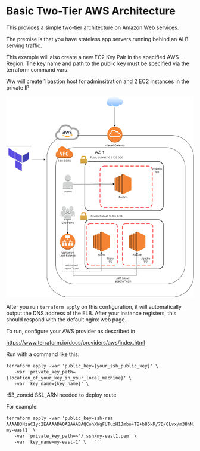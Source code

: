 # Basic Two-Tier AWS Architecture

This provides a simple two-tier architecture on Amazon Web services. 

The premise is that you have stateless app servers running behind
an ALB serving traffic.

This example will also create a new EC2 Key Pair in the specified AWS Region. 
The key name and path to the public key must be specified via the  
terraform command vars.

Ww will create 1 bastion host for adminsitration and 2 EC2 instances in the private IP

![alt text](../images/TiendaNube.png "AWS diagram")


After you run `terraform apply` on this configuration, it will
automatically output the DNS address of the ELB. After your instance
registers, this should respond with the default nginx web page.

To run, configure your AWS provider as described in 

https://www.terraform.io/docs/providers/aws/index.html

Run with a command like this:

```
terraform apply -var 'public_key={your_ssh_public_key}' \
   -var 'private_key_path={location_of_your_key_in_your_local_machine}' \
   -var 'key_name={key_name}' \   
```

r53_zoneid SSL_ARN needed to deploy route

For example:

```
terraform apply -var 'public_key=ssh-rsa AAAAB3NzaC1yc2EAAAADAQABAAABAQCohXWgFUTuzH1Jmbo+TB+b85kR/7D/0Lvx/m38hNUGPfJRZCvdkAALOgfVnAWt66Q7V1VJ7q9VJhwiDgVjI08qE6FBdOk1mrvyXaqo00zHIRjpZGKcMHZgzDx6n/r89IUKSOr7/ATHNY98xpARB5RKgHyspQlmXzC+tJcRLDzLnTh2Zmu7GQSU+BLmIpTv3/9pzItbgFREw6xhxCg31E+FTGuDDPzW5SXCYiWS8u9XBbmx/asdnU/r0OuOvLeA5gX7YBU/PdCxO8uCoC6C4Fk2t3a6caG60NYuHYUDF5Ou83DHy+m74K2rPFYSbmMWdwiNhjIngUmsMwffBFQu0puX my-east1' \
   -var 'private_key_path=~'/.ssh/my-east1.pem' \
   -var 'key_name=my-east-1' \   ```
